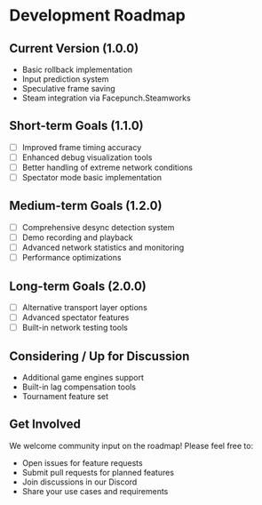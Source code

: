 ﻿# Development Roadmap

## Current Version (1.0.0)
- Basic rollback implementation
- Input prediction system
- Speculative frame saving
- Steam integration via Facepunch.Steamworks

## Short-term Goals (1.1.0)
- [ ] Improved frame timing accuracy
- [ ] Enhanced debug visualization tools
- [ ] Better handling of extreme network conditions
- [ ] Spectator mode basic implementation

## Medium-term Goals (1.2.0)
- [ ] Comprehensive desync detection system
- [ ] Demo recording and playback
- [ ] Advanced network statistics and monitoring
- [ ] Performance optimizations

## Long-term Goals (2.0.0)
- [ ] Alternative transport layer options
- [ ] Advanced spectator features
- [ ] Built-in network testing tools

## Considering / Up for Discussion
- Additional game engines support
- Built-in lag compensation tools
- Tournament feature set

## Get Involved
We welcome community input on the roadmap! Please feel free to:
- Open issues for feature requests
- Submit pull requests for planned features
- Join discussions in our Discord
- Share your use cases and requirements